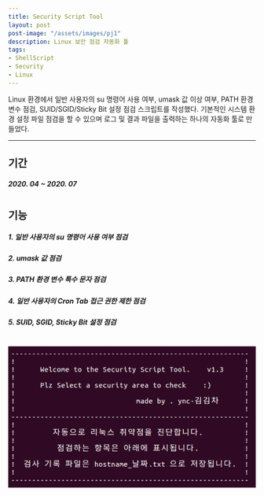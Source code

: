 ```yaml
---
title: Security Script Tool
layout: post
post-image: "/assets/images/pj1"
description: Linux 보안 점검 자동화 툴
tags:
- ShellScript
- Security
- Linux
---
```


Linux 환경에서 일반 사용자의 su 명령어 사용 여부, umask 값 이상 여부, PATH 환경 변수 점검, SUID/SGID/Sticky Bit 설정 점검 스크립트를 작성했다. 기본적인 시스템 환경 설정 파일 점검을 할 수 있으며 로그 및 결과 파일을 출력하는 하나의 자동화 툴로 만들었다.

---

## 기간
##### 2020. 04 ~ 2020. 07
#

## 기능
##### 1. 일반 사용자의 su 명령어 사용 여부 점검
##### 2. umask 값 점검
##### 3. PATH 환경 변수 특수 문자 점검
##### 4. 일반 사용자의 Cron Tab 접근 권한 제한 점검
##### 5. SUID, SGID, Sticky Bit 설정 점검
#

![Tool img](/assets/images/pj1-1.png)



